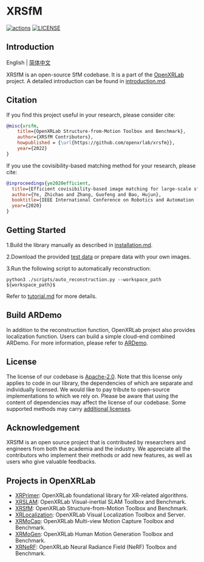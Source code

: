 # XRSfM

<div align="left">

[![actions](https://github.com/openxrlab/xrsfm/workflows/build/badge.svg)](https://github.com/openxrlab/xrsfm/actions)
[![LICENSE](https://img.shields.io/github/license/openxrlab/xrsfm)](https://github.com/openxrlab/xrsfm/blob/main/LICENSE)

</div>

## Introduction

English | [简体中文](README_CN.md)

XRSfM is an open-source SfM codebase. It is a part of the [OpenXRLab](https://openxrlab.com/) project.
A detailed introduction can be found in [introduction.md](docs/en/introduction.md).

## Citation


If you find this project useful in your research, please consider cite:

```bibtex
@misc{xrsfm,
    title={OpenXRLab Structure-from-Motion Toolbox and Benchmark},
    author={XRSfM Contributors},
    howpublished = {\url{https://github.com/openxrlab/xrsfm}},
    year={2022}
}
```

If you use the covisibility-based matching method for your research, please cite:

```bibtex
@inproceedings{ye2020efficient,
  title={Efficient covisibility-based image matching for large-scale sfm},
  author={Ye, Zhichao and Zhang, Guofeng and Bao, Hujun},
  booktitle={IEEE International Conference on Robotics and Automation (ICRA)},
  year={2020}
}
```

## Getting Started

1.Build the library manually as described in [installation.md](docs/en/installation.md).

2.Download the provided [test data](https://openxrlab-share.oss-cn-hongkong.aliyuncs.com/xrsfm/test_data.zip?versionId=CAEQQBiBgMCi_6mllxgiIGI2ZjM1YjE1NjBmNTRmYjc5NzZlMzZkNWY1ZTk1YWFj)
 or prepare data with your own images.

3.Run the following script to automatically reconstruction:
```
python3 ./scripts/auto_reconstruction.py --workspace_path ${workspace_path}$
```
Refer to [tutorial.md](docs/en/tutorial.md) for more details.

## Build ARDemo

In addition to the reconstruction function, OpenXRLab project also provides localization function.
Users can build a simple cloud-end combined ARDemo. For more information, please refer to [ARDemo](http://doc.openxrlab.org.cn/openxrlab_docment/ARDemo/ARdemo.html#).

## License

The license of our codebase is [Apache-2.0](LICENSE). Note that this license only applies to code in our library, the dependencies of which are separate and individually licensed. We would like to pay tribute to open-source implementations to which we rely on. Please be aware that using the content of dependencies may affect the license of our codebase. Some supported methods may carry [additional licenses](docs/en/additional_licenses.md).

## Acknowledgement

XRSfM is an open source project that is contributed by researchers and engineers from both the academia and the industry.
We appreciate all the contributors who implement their methods or add new features, as well as users who give valuable feedbacks.


## Projects in OpenXRLab

- [XRPrimer](https://github.com/openxrlab/xrprimer): OpenXRLab foundational library for XR-related algorithms.
- [XRSLAM](https://github.com/openxrlab/xrslam): OpenXRLab Visual-inertial SLAM Toolbox and Benchmark.
- [XRSfM](https://github.com/openxrlab/xrsfm): OpenXRLab Structure-from-Motion Toolbox and Benchmark.
- [XRLocalization](https://github.com/openxrlab/xrlocalization): OpenXRLab Visual Localization Toolbox and Server.
- [XRMoCap](https://github.com/openxrlab/xrmocap): OpenXRLab Multi-view Motion Capture Toolbox and Benchmark.
- [XRMoGen](https://github.com/openxrlab/xrmogen): OpenXRLab Human Motion Generation Toolbox and Benchmark.
- [XRNeRF](https://github.com/openxrlab/xrnerf): OpenXRLab Neural Radiance Field (NeRF) Toolbox and Benchmark.

